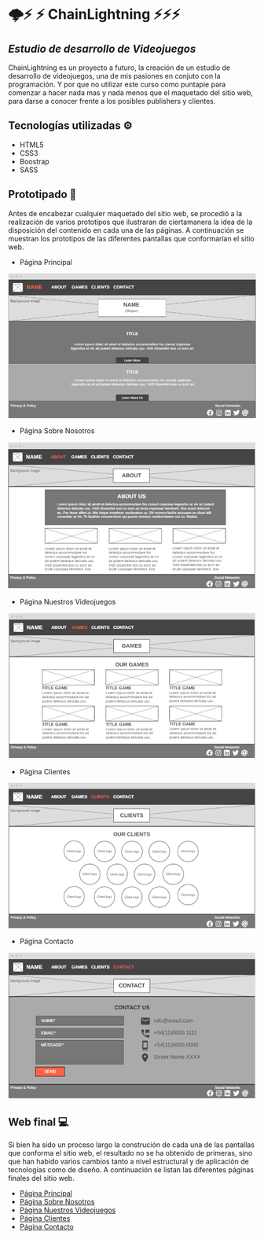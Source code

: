 # 🌩⚡ ⚡ ChainLightning ⚡⚡⚡
## _Estudio de desarrollo de Videojuegos_

ChainLightning es un proyecto a futuro, la creación de un estudio de desarrollo de videojuegos, una de mis pasiones en conjuto con la programación. Y por que no utilizar este curso como puntapie para comenzar a hacer nada mas y nada menos que el maquetado del sitio web, para darse a conocer frente a los posibles publishers y clientes.

## Tecnologías utilizadas ⚙

- HTML5
- CSS3
- Boostrap
- SASS

## Prototipado 📝

Antes de encabezar cualquier maquetado del sitio web, se procedió a la realización de varios prototipos que ilustraran de ciertamanera la idea de la disposición del contenido en cada una de las páginas. A continuación se muestran los prototipos de las diferentes pantallas que conformarían el sitio web.

- Página Principal

![Wireframe - Home](./images/Wireframes/Home%20-%20Desktop.png)
- Página Sobre Nosotros

![Wireframe - About](./images/Wireframes/About%20-%20Desktop.png)
- Página Nuestros Videojuegos

![Wireframe - Games](./images/Wireframes/Games%20-%20Desktop.png)
- Página Clientes

![Wireframe - Clients](./images/Wireframes/Clients%20-%20Desktop.png)
- Página Contacto

![Wireframe - Contact](./images/Wireframes/Contact%20-%20Desktop.png)


## Web final 💻

Si bien ha sido un proceso largo la construción de cada una de las pantallas que conforma el sitio web, el resultado no se ha obtenido de primeras, sino que han habido varios cambios tanto a nivel estructural y de aplicación de tecnologías como de diseño. A continuación se listan las diferentes páginas finales del sitio web.

- [Página Principal](https://cristianjbustamante.github.io/Chain-Ligthning-Studio-CoderProject-/index.html)
- [Página Sobre Nosotros](https://cristianjbustamante.github.io/Chain-Ligthning-Studio-CoderProject-/pages/about.html)
- [Página Nuestros Videojuegos](https://cristianjbustamante.github.io/Chain-Ligthning-Studio-CoderProject-/pages/games.html)
- [Página Clientes](https://cristianjbustamante.github.io/Chain-Ligthning-Studio-CoderProject-/pages/clients.html)
- [Página Contacto](https://cristianjbustamante.github.io/Chain-Ligthning-Studio-CoderProject-/pages/contact.html)